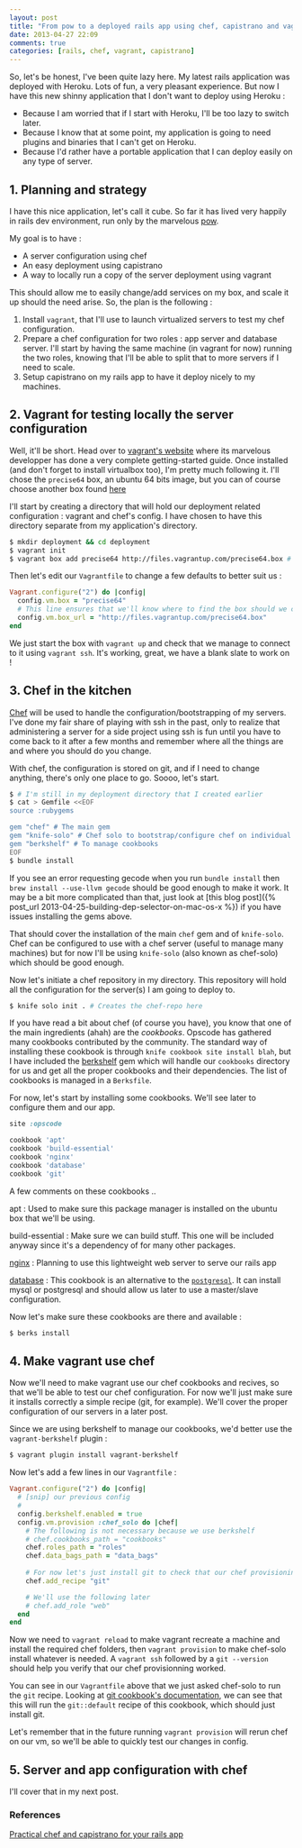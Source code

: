 ```yaml
---
layout: post
title: "From pow to a deployed rails app using chef, capistrano and vagrant - Part 1"
date: 2013-04-27 22:09
comments: true
categories: [rails, chef, vagrant, capistrano]
---
```


So, let's be honest, I've been quite lazy here. My latest rails application was deployed with Heroku. Lots of fun, a very pleasant experience.
But now I have this new shinny application that I don't want to deploy using Heroku :

* Because I am worried that if I start with Heroku, I'll be too lazy to switch later.
* Because I know that at some point, my application is going to need plugins and binaries that I can't get on Heroku.
* Because I'd rather have a portable application that I can deploy easily on any type of server.

<!-- more -->

## 1. Planning and strategy
I have this nice application, let's call it cube. So far it has lived very happily in rails dev environment, run only by the marvelous [pow](http://pow.cx).

My goal is to have :

* A server configuration using chef
* An easy deployment using capistrano
* A way to locally run a copy of the server deployment using vagrant

This should allow me to easily change/add services on my box, and scale it up should the need arise.
So, the plan is the following :

1. Install `vagrant`, that I'll use to launch virtualized servers to test my chef configuration.
2. Prepare a chef configuration for two roles : app server and database server. 
I'll start by having the same machine (in vagrant for now) running the two roles, knowing that I'll be able to split that to more servers if I need to scale.
3. Setup capistrano on my rails app to have it deploy nicely to my machines.

## 2. Vagrant for testing locally the server configuration

Well, it'll be short. Head over to [vagrant's website](http://www.vagrantup.com) where its marvelous developper has done a very complete getting-started guide.
Once installed (and don't forget to install virtualbox too), I'm pretty much following it.
I'll chose the `precise64` box, an ubuntu 64 bits image, but you can of course choose another box found [here](http://www.vagrantbox.es/)

I'll start by creating a directory that will hold our deployment related configuration : vagrant and chef's config.
I have chosen to have this directory separate from my application's directory.

```bash
$ mkdir deployment && cd deployment
$ vagrant init
$ vagrant box add precise64 http://files.vagrantup.com/precise64.box # Downloads the box
```

Then let's edit our `Vagrantfile` to change a few defaults to better suit us :

```ruby Vagrantfile
Vagrant.configure("2") do |config|
  config.vm.box = "precise64"
  # This line ensures that we'll know where to find the box should we clone our deployment repo on another computer
  config.vm.box_url = "http://files.vagrantup.com/precise64.box"
end
```

We just start the box with `vagrant up` and check that we manage to connect to it using `vagrant ssh`. It's working, great, we have a blank slate to work on !

## 3. Chef in the kitchen

[Chef](http://www.opscode.com/chef/) will be used to handle the configuration/bootstrapping of my servers.
I've done my fair share of playing with ssh in the past, only to realize that administering a server for a side project using ssh is fun until
you have to come back to it after a few months and remember where all the things are and where you should do you change.

With chef, the configuration is stored on git, and if I need to change anything, there's only one place to go.
Soooo, let's start.

```bash
$ # I'm still in my deployment directory that I created earlier
$ cat > Gemfile <<EOF
source :rubygems

gem "chef" # The main gem
gem "knife-solo" # Chef solo to bootstrap/configure chef on individual machines through ssh
gem "berkshelf" # To manage cookbooks
EOF
$ bundle install
```

If you see an error requesting gecode when you run `bundle install` then `brew install --use-llvm gecode` should be good enough to make it work.
It may be a bit more complicated than that, just look at [this blog post]({% post_url 2013-04-25-building-dep-selector-on-mac-os-x %}) if you have issues installing the gems above.

That should cover the installation of the main `chef` gem and of `knife-solo`. Chef can be configured to use with a chef server (useful to manage many machines)
but for now I'll be using `knife-solo` (also known as chef-solo) which should be good enough.

Now let's initiate a chef repository in my directory. This repository will hold all the configuration for the server(s) I am going to deploy to.

```bash
$ knife solo init . # Creates the chef-repo here
```

If you have read a bit about chef (of course you have), you know that one of the main ingredients (ahah) are the *cookbooks*.
Opscode has gathered many cookbooks contributed by the community.
The standard way of installing these cookbook is through `knife cookbook site install blah`, but I have included the [berkshelf](http://berkshelf.com/) gem which will handle
our `cookbooks` directory for us and get all the proper cookbooks and their dependencies. The list of cookbooks is managed in a `Berksfile`.

For now, let's start by installing some cookbooks. We'll see later to configure them and our app.

```ruby Berksfile
site :opscode

cookbook 'apt'
cookbook 'build-essential'
cookbook 'nginx'
cookbook 'database'
cookbook 'git'
```
A few comments on these cookbooks ..

apt
: Used to make sure this package manager is installed on the ubuntu box that we'll be using.

build-essential
: Make sure we can build stuff. This one will be included anyway since it's a dependency of for many other packages.

[nginx](http://community.opscode.com/cookbooks/nginx)
: Planning to use this lightweight web server to serve our rails app

[database](http://community.opscode.com/cookbooks/database)
: This cookbook is an alternative to the [`postgresql`](http://community.opscode.com/cookbooks/postgresql). It can install mysql or postgresql and should allow us later to use a master/slave configuration.

Now let's make sure these cookbooks are there and available :
```bash
$ berks install
```

## 4. Make vagrant use chef

Now we'll need to make vagrant use our chef cookbooks and recives, so that we'll be able to test our chef configuration.
For now we'll just make sure it installs correctly a simple recipe (git, for example). We'll cover the proper configuration
of our servers in a later post.

Since we are using berkshelf to manage our cookbooks, we'd better use the `vagrant-berkshelf` plugin :
```bash
$ vagrant plugin install vagrant-berkshelf
```

Now let's add a few lines in our `Vagrantfile` :

```ruby Vagrantfile
Vagrant.configure("2") do |config|
  # [snip] our previous config
  #
  config.berkshelf.enabled = true
  config.vm.provision :chef_solo do |chef|
    # The following is not necessary because we use berkshelf
    # chef.cookbooks_path = "cookbooks"
    chef.roles_path = "roles"
    chef.data_bags_path = "data_bags"
    
    # For now let's just install git to check that our chef provisioning is working
    chef.add_recipe "git"

    # We'll use the following later
    # chef.add_role "web" 
  end
end
```

Now we need to `vagrant reload` to make vagrant recreate a machine and install the required chef folders,
then `vagrant provision` to make chef-solo install whatever is needed. A `vagrant ssh` followed by a `git --version`
should help you verify that our chef provisionning worked.

You can see in our `Vagrantfile` above that we just asked chef-solo to run the `git` recipe.
Looking at [git cookbook's documentation](http://community.opscode.com/cookbooks/git),
we can see that this will run the `git::default` recipe of this cookbook, which should just install git.

Let's remember that in the future running `vagrant provision` will rerun chef on our vm, so we'll
be able to quickly test our changes in config.

## 5. Server and app configuration with chef
I'll cover that in my next post.

### References
[Practical chef and capistrano for your rails app](http://www.slideshare.net/SmartLogic/practical-chef-and-capistrano-for-your-rails-app)

